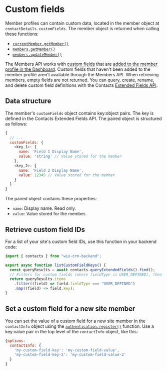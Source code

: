 # Custom fields

Member profiles can contain custom data,
located in the member object at `contactDetails.customFields`.
The member object is returned when calling these functions:

- [`currentMember.getMember()`](https://dev.wix.com/docs/sdk/frontend-modules/members/current-member/get-member)
- [`members.getMember()`](/members/get-member)
- [`members.updateMember()`](/members/update-member)

The Members API works with [custom fields](https://support.wix.com/en/article/adding-custom-fields-to-contacts) that are
[added to the member profile in the Dashboard](https://www.wix.com/my-account/site-selector/?buttonText=Select%20Site&title=Select%20a%20Site&autoSelectOnSingleSite=true&actionUrl=https:%2F%2Fwww.wix.com%2Fdashboard%2F%7B%7BmetaSiteId%7D%7D%2Fmembers-account).
Custom fields that haven't been added to the member profile
aren't available through the Members API.
When retrieving members, empty fields are not returned.
You can query, create, rename, and delete custom field definitions with the Contacts
[Extended Fields API](https://dev.wix.com/docs/sdk/backend-modules/crm/extended-fields/introduction).

## Data structure

The member's `customFields` object contains key:object pairs.
The key is defined in the Contacts Extended Fields API.
The paired object is structured as follows:

```js
{
  // ...
  customFields: {
    <key_1>: {
      name: 'Field 1 Display Name',
      value: 'string' // Value stored for the member
    },
    <key_2>: {
      name: 'Field 2 Display Name',
      value: 12345 // Value stored for the member
    }
  }
}
```

The paired object contains these properties:

- `name`: Display name. Read only.
- `value`: Value stored for the member.

## Retrieve custom field IDs

For a list of your site's custom field IDs, use this function in your backend code:

```js
import { contacts } from "wix-crm-backend";

export async function listCustomFieldKeys() {
  const queryResults = await contacts.queryExtendedFields().find();
  // Filters for custom fields (where fieldType is USER_DEFINED), then converts to an array of keys
  return queryResults.items
    .filter((field) => field.fieldType === "USER_DEFINED")
    .map((field) => field.key);
}
```

## Set a custom field for a new site member

You can set the value of a custom field for a new site member in the `contactInfo`
object using the [`authentication.register()`](/authentication/register) function.
Use a key:value pair in the top level of the `contactInfo` object, like this:

```js
{options:
  contactInfo: {
    'my-custom-field-key': 'my-custom-field-value',
    'my-custom-field-key-2': 'my-custom-field-value-2'
  }
}
```

